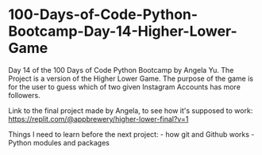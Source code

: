 ﻿# 100-Days-of-Code-Python-Bootcamp-Day-14-Higher-Lower-Game
Day 14 of the 100 Days of Code Python Bootcamp by Angela Yu. The Project is a version of the Higher Lower Game. The purpose of the game is for the user to guess which of two given Instagram Accounts has more followers. 

Link to the final project made by Angela, to see how it's supposed to work: https://replit.com/@appbrewery/higher-lower-final?v=1

Things I need to learn before the next project: - how git and Github works - Python modules and packages
